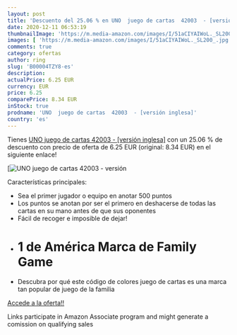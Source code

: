```yaml
---
layout: post
title: 'Descuento del 25.06 % en UNO  juego de cartas  42003  - [versión '
date: 2020-12-11 06:53:19
thumbnailImage: 'https://m.media-amazon.com/images/I/51aCIYAIWoL._SL200_.jpg'
images: [ 'https://m.media-amazon.com/images/I/51aCIYAIWoL._SL200_.jpg' ]
comments: true
category: ofertas
author: ring
slug: 'B00004TZY8-es'
description:
actualPrice: 6.25 EUR
currency: EUR
price: 6.25
comparePrice: 8.34 EUR
inStock: true
prodname: 'UNO  juego de cartas  42003  - [versión inglesa]'
country: 'es'
---
```


Tienes [UNO  juego de cartas  42003  - [versión inglesa]](https://www.amazon.es/dp/B00004TZY8/?tag=tolees-21) con un 25.06 % de descuento con precio de oferta de 6.25 EUR (original: 8.34 EUR) en el siguiente enlace!

[![UNO  juego de cartas  42003  - [versión ](https://m.media-amazon.com/images/I/51aCIYAIWoL._SL200_.jpg)](https://www.amazon.es/dp/B00004TZY8/?tag=tolees-21)

Características principales:

- Sea el primer jugador o equipo en anotar 500 puntos
- Los puntos se anotan por ser el primero en deshacerse de todas las cartas en su mano antes de que sus oponentes
- Fácil de recoger e imposible de dejar!
- # 1 de América Marca de Family Game
- Descubra por qué este código de colores juego de cartas es una marca tan popular de juego de la familia

[Accede a la oferta!!](https://www.amazon.es/dp/B00004TZY8/?tag=tolees-21)

Links participate in Amazon Associate program and might generate a comission on qualifying sales


